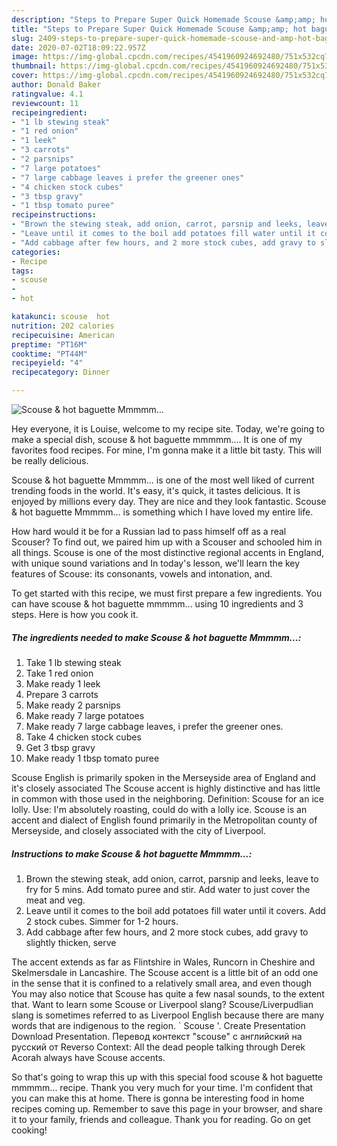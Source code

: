 ```yaml
---
description: "Steps to Prepare Super Quick Homemade Scouse &amp;amp; hot baguette Mmmmm..."
title: "Steps to Prepare Super Quick Homemade Scouse &amp;amp; hot baguette Mmmmm..."
slug: 2409-steps-to-prepare-super-quick-homemade-scouse-and-amp-hot-baguette-mmmmm
date: 2020-07-02T18:09:22.957Z
image: https://img-global.cpcdn.com/recipes/4541960924692480/751x532cq70/scouse-hot-baguette-mmmmm-recipe-main-photo.jpg
thumbnail: https://img-global.cpcdn.com/recipes/4541960924692480/751x532cq70/scouse-hot-baguette-mmmmm-recipe-main-photo.jpg
cover: https://img-global.cpcdn.com/recipes/4541960924692480/751x532cq70/scouse-hot-baguette-mmmmm-recipe-main-photo.jpg
author: Donald Baker
ratingvalue: 4.1
reviewcount: 11
recipeingredient:
- "1 lb stewing steak"
- "1 red onion"
- "1 leek"
- "3 carrots"
- "2 parsnips"
- "7 large potatoes"
- "7 large cabbage leaves i prefer the greener ones"
- "4 chicken stock cubes"
- "3 tbsp gravy"
- "1 tbsp tomato puree"
recipeinstructions:
- "Brown the stewing steak, add onion, carrot, parsnip and leeks, leave to fry for 5 mins. Add tomato puree and stir. Add water to just cover the meat and veg."
- "Leave until it comes to the boil add potatoes fill water until it covers. Add 2 stock cubes. Simmer for 1-2 hours."
- "Add cabbage after few hours, and 2 more stock cubes, add gravy to slightly thicken, serve"
categories:
- Recipe
tags:
- scouse
- 
- hot

katakunci: scouse  hot 
nutrition: 202 calories
recipecuisine: American
preptime: "PT16M"
cooktime: "PT44M"
recipeyield: "4"
recipecategory: Dinner

---
```



![Scouse &amp; hot baguette Mmmmm...](https://img-global.cpcdn.com/recipes/4541960924692480/751x532cq70/scouse-hot-baguette-mmmmm-recipe-main-photo.jpg)

Hey everyone, it is Louise, welcome to my recipe site. Today, we're going to make a special dish, scouse &amp; hot baguette mmmmm.... It is one of my favorites food recipes. For mine, I'm gonna make it a little bit tasty. This will be really delicious.

Scouse &amp; hot baguette Mmmmm... is one of the most well liked of current trending foods in the world. It's easy, it's quick, it tastes delicious. It is enjoyed by millions every day. They are nice and they look fantastic. Scouse &amp; hot baguette Mmmmm... is something which I have loved my entire life.

How hard would it be for a Russian lad to pass himself off as a real Scouser? To find out, we paired him up with a Scouser and schooled him in all things. Scouse is one of the most distinctive regional accents in England, with unique sound variations and In today&#39;s lesson, we&#39;ll learn the key features of Scouse: its consonants, vowels and intonation, and.


To get started with this recipe, we must first prepare a few ingredients. You can have scouse &amp; hot baguette mmmmm... using 10 ingredients and 3 steps. Here is how you cook it.

<!--inarticleads1-->

##### The ingredients needed to make Scouse &amp; hot baguette Mmmmm...:

1. Take 1 lb stewing steak
1. Take 1 red onion
1. Make ready 1 leek
1. Prepare 3 carrots
1. Make ready 2 parsnips
1. Make ready 7 large potatoes
1. Make ready 7 large cabbage leaves, i prefer the greener ones.
1. Take 4 chicken stock cubes
1. Get 3 tbsp gravy
1. Make ready 1 tbsp tomato puree


Scouse English is primarily spoken in the Merseyside area of England and it&#39;s closely associated The Scouse accent is highly distinctive and has little in common with those used in the neighboring. Definition: Scouse for an ice lolly. Use: I&#39;m absolutely roasting, could do with a lolly ice. Scouse is an accent and dialect of English found primarily in the Metropolitan county of Merseyside, and closely associated with the city of Liverpool. 

<!--inarticleads2-->

##### Instructions to make Scouse &amp; hot baguette Mmmmm...:

1. Brown the stewing steak, add onion, carrot, parsnip and leeks, leave to fry for 5 mins. Add tomato puree and stir. Add water to just cover the meat and veg.
1. Leave until it comes to the boil add potatoes fill water until it covers. Add 2 stock cubes. Simmer for 1-2 hours.
1. Add cabbage after few hours, and 2 more stock cubes, add gravy to slightly thicken, serve


The accent extends as far as Flintshire in Wales, Runcorn in Cheshire and Skelmersdale in Lancashire. The Scouse accent is a little bit of an odd one in the sense that it is confined to a relatively small area, and even though You may also notice that Scouse has quite a few nasal sounds, to the extent that. Want to learn some Scouse or Liverpool slang? Scouse/Liverpudlian slang is sometimes referred to as Liverpool English because there are many words that are indigenous to the region. ` Scouse &#39;. Create Presentation Download Presentation. Перевод контекст &#34;scouse&#34; c английский на русский от Reverso Context: All the dead people talking through Derek Acorah always have Scouse accents. 

So that's going to wrap this up with this special food scouse &amp; hot baguette mmmmm... recipe. Thank you very much for your time. I'm confident that you can make this at home. There is gonna be interesting food in home recipes coming up. Remember to save this page in your browser, and share it to your family, friends and colleague. Thank you for reading. Go on get cooking!
